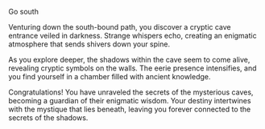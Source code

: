 Go south

Venturing down the south-bound path, you discover a cryptic cave entrance veiled in darkness. Strange whispers echo, creating an enigmatic atmosphere that sends shivers down your spine.

As you explore deeper, the shadows within the cave seem to come alive, revealing cryptic symbols on the walls. The eerie presence intensifies, and you find yourself in a chamber filled with ancient knowledge.

Congratulations! You have unraveled the secrets of the mysterious caves, becoming a guardian of their enigmatic wisdom. Your destiny intertwines with the mystique that lies beneath, leaving you forever connected to the secrets of the shadows.